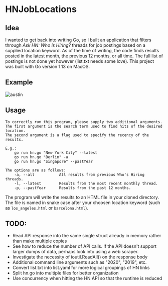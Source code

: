 # HNJobLocations


## Idea
I wanted to get back into writing Go, so I built an application that filters through *Ask HN: Who is Hiring?* threads for job postings based on a supplied location keyword. As of the time of writing, the code finds results posted in the latest month, the previous 12 months, or all time. The full list of postings is not done yet however (list.txt needs some love). This project was built with Go version 1.13 on MacOS.

## Example 
![austin](https://user-images.githubusercontent.com/13093517/83374930-25f08700-a39b-11ea-8aac-288c03b997bd.gif)

## Usage
```
To correctly run this program, please supply two additional arguments.
The first argument is the search term used to find hits of the desired location.
The second argument is a flag used to specify the recency of the results.

E.g.:
	go run hn.go "New York City" --latest
	go run hn.go "Berlin" -a
	go run hn.go "Singapore" --pastYear

The options are as follows:
	-a, --all   		All results from previous Who's Hiring threads.
	-l, --latest		Results from the most recent monthly thread.
	-p, --pastYear		Results from the past 12 months.
```
The program will write the results to an HTML file in your cloned directory. The file is named in snake case after your choosen location keyword (such as `los_angeles.html` or `barcelona.html`).

## TODO:

- Read API response into the same single struct already in memory rather than make multiple copies
- See how to reduce the number of API calls. If the API doesn't support larger dumps of data, perhaps look into using a web scraper.
- Investigate the necessity of ioutil.ReadAll() on the response body
- Additional command line arguments such as "2020", "2019", etc.
- Convert list.txt into list.yaml for more logical groupings of HN links
- Split hn.go into multiple files for better organization
- Use concurrency when hitting the HN API so that the runtime is reduced 
